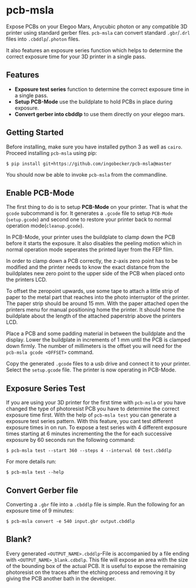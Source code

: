 # pcb-msla

Expose PCBs on your Elegoo Mars, Anycubic photon or any compatible 3D printer using standard gerber files. `pcb-msla` can convert standard `.gbr`/`.drl` files into `.cbddlp`/`.photon` files. 

It also features an exposure series function which helps to determine the correct exposure time for your 3D printer in a single pass.

## Features

* **Exposure test series** function to determine the correct exposure time in a single pass.
* **Setup PCB-Mode** use the buildplate to hold PCBs in place during exposure.
* **Convert gerber into cbddlp** to use them directly on your elegoo mars.

## Getting Started

Before installing, make sure you have installed python 3 as well as `cairo`. Proceed installing `pcb-msla` using pip:

```
$ pip install git+https://github.com/ingobecker/pcb-msla@master
```

You should now be able to invoke `pcb-msla` from the commandline.

## Enable PCB-Mode

The first thing to do is to setup **PCB-Mode** on your printer. That is what
the `gcode` subcommand is for. It generates a `.gcode` file to setup `PCB-Mode`
(`setup.gcode`) and second one to restore your printer back to normal operation mode(`cleanup.gcode`).

In PCB-Mode, your printer uses the buildplate to clamp down the PCB before it
starts the exposure. It also disables the peeling motion which in normal
operation mode seperates the printed layer from the FEP film. 

In order to clamp down a PCB correctly, the z-axis zero point has to be modified 
and the printer needs to know the exact distance from the buildplates new zero
point to the upper side of the PCB when placed onto the printers LCD.

To offset the zeropoint upwards, use some tape to attach a little strip of
paper to the metal part that reaches into the photo interruptor of the printer.
The paper strip should be around 15 mm.  With the paper attached open the
printers menu for manual positioning home the printer. It should home the
buildplate about the length of the attached paperstrip above the printers LCD.

Place a PCB and some padding material in between the buildplate and the display.
Lower the buildplate in increments of 1 mm until the PCB is clamped down
firmly. The number of millimeters is the offset you will need for the `pcb-msla
gcode <OFFSET>` command.

Copy the generated `.gcode` files to a usb drive and connect it to your printer.
Select the `setup.gcode` file. The printer is now operating in PCB-Mode.


## Exposure Series Test

If you are using your 3D printer for the first time with `pcb-msla` or you have
changed the type of photoresist PCB you have to determine the correct exposure
time first. With the help of `pcb-msla test` you can generate a exposure test
series pattern. With this feature, you cant test different exposure times in on
 run. To expose a test series with 4 different exposure times starting at 6 minutes
incrementing the the for each successive exposure by 60 seconds run the following
command:

```
$ pcb-msla test --start 360 --steps 4 --interval 60 test.cbddlp
```

For more details run:

```
$ pcb-msla test --help
```

## Convert Gerber file

Converting a `.gbr` file into a `.cbddlp` file is simple. Run the following for an
exposure time of 9 minutes:

```
$ pcb-msla convert -e 540 input.gbr output.cbddlp
```

## Blank?

Every generated `<OUTPUT_NAME>.cbddlp`-File is accompanied by a file ending
with `<OUTPUT_NAME>_blank.cdbdlp`. This file will expose an area with the size
of the bounding box of the actual PCB. It is useful to expose the remaining
photoresist on the traces after the etching process and removing it by giving
the PCB another bath in the developer.
